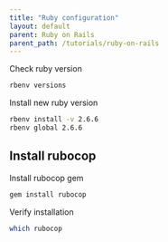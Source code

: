 ```yaml
---
title: "Ruby configuration"
layout: default
parent: Ruby on Rails
parent_path: /tutorials/ruby-on-rails
---
```

Check ruby version
```bash
rbenv versions
```

Install new ruby version
```bash
rbenv install -v 2.6.6
rbenv global 2.6.6
```

## Install rubocop

Install rubocop gem
```bash
gem install rubocop
```

Verify installation
```bash
which rubocop
```